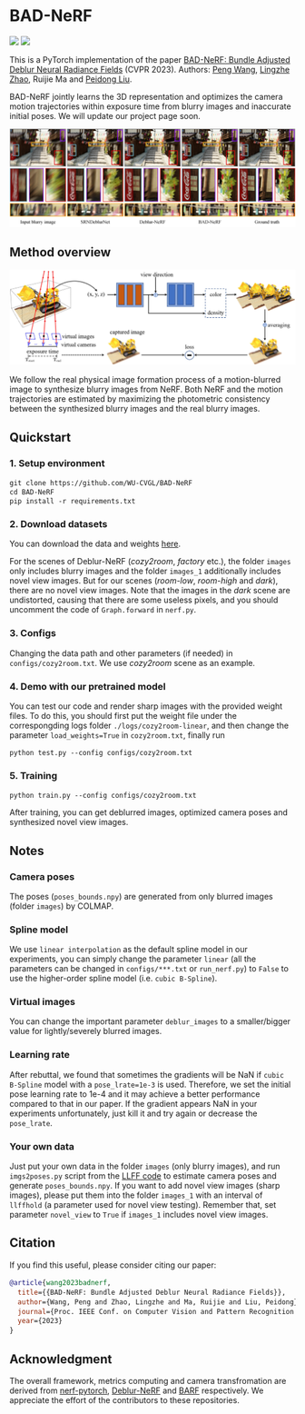 # BAD-NeRF

<a href="https://arxiv.org/abs/2211.12853"><img src="https://img.shields.io/badge/arXiv-2211.12853-b31b1b.svg" height=22.5></a>
<a href="https://opensource.org/licenses/MIT"><img src="https://img.shields.io/github/license/WU-CVGL/BAD-NeRF" height=22.5></a>

This is a PyTorch implementation of the paper [BAD-NeRF: Bundle Adjusted Deblur Neural Radiance Fields](https://arxiv.org/abs/2211.12853) (CVPR 2023). Authors: [Peng Wang](https://github.com/wangpeng000), [Lingzhe Zhao](https://github.com/LingzheZhao), Ruijie Ma and [Peidong Liu](https://ethliup.github.io/). 

BAD-NeRF jointly learns the 3D representation and optimizes the camera motion trajectories within exposure time from blurry images and inaccurate initial poses. We will update our project page soon.

![teaser](./doc/bad-nerf.jpg)

## Method overview

![method](./doc/overview.jpg)

We follow the real physical image formation process of a motion-blurred image to synthesize blurry images from NeRF. Both NeRF and the motion trajectories are estimated by maximizing the photometric consistency between the synthesized blurry images and the real blurry images.

## Quickstart

### 1. Setup environment

```
git clone https://github.com/WU-CVGL/BAD-NeRF
cd BAD-NeRF
pip install -r requirements.txt
```

### 2. Download datasets

You can download the data and weights [here](https://westlakeu-my.sharepoint.com/:f:/g/personal/cvgl_westlake_edu_cn/EsgdW2cRic5JqerhNbTsxtkBqy9m6cbnb2ugYZtvaib3qA?e=bjK7op).

For the scenes of Deblur-NeRF (*cozy2room*, *factory* etc.), the folder `images` only includes blurry images and the folder `images_1` additionally includes novel view images. But for our scenes (*room-low*, *room-high* and *dark*), there are no novel view images. Note that the images in the *dark* scene are undistorted, causing that there are some useless pixels, and you should uncomment the code of `Graph.forward` in `nerf.py`.

### 3. Configs

Changing the data path and other parameters (if needed) in `configs/cozy2room.txt`. We use *cozy2room* scene as an example.

### 4. Demo with our pretrained model

You can test our code and render sharp images with the provided weight files. To do this, you should first put the weight file under the correspongding logs folder `./logs/cozy2room-linear`, and then change the parameter `load_weights=True` in `cozy2room.txt`, finally run

```
python test.py --config configs/cozy2room.txt
```

### 5. Training

```
python train.py --config configs/cozy2room.txt
```

After training, you can get deblurred images, optimized camera poses and synthesized novel view images.

## Notes

### Camera poses

The poses (`poses_bounds.npy`) are generated from only blurred images (folder `images`) by COLMAP.

### Spline model

We use `linear interpolation` as the default spline model in our experiments, you can simply change the parameter `linear` (all the parameters can be changed in `configs/***.txt` or `run_nerf.py`) to `False` to use the higher-order spline model (i.e. `cubic B-Spline`).

### Virtual images

You can change the important parameter `deblur_images` to a smaller/bigger value for lightly/severely blurred images.

### Learning rate

After rebuttal, we found that sometimes the gradients will be NaN if `cubic B-Spline` model with a `pose_lrate=1e-3` is used. Therefore, we set the initial pose learning rate to 1e-4 and it may achieve a better performance compared to that in our paper. If the gradient appears NaN in your experiments unfortunately, just kill it and try again or decrease the `pose_lrate`.

### Your own data

Just put your own data in the folder `images` (only blurry images), and run `imgs2poses.py` script from the [LLFF code](https://github.com/fyusion/llff) to estimate camera poses and generate `poses_bounds.npy`. If you want to add novel view images (sharp images), please put them into the folder `images_1` with an interval of `llffhold` (a parameter used for novel view testing). Remember that, set parameter `novel_view` to `True` if `images_1` includes novel view images.
## Citation

If you find this useful, please consider citing our paper:

```bibtex
@article{wang2023badnerf,
  title={{BAD-NeRF: Bundle Adjusted Deblur Neural Radiance Fields}},
  author={Wang, Peng and Zhao, Lingzhe and Ma, Ruijie and Liu, Peidong},
  journal={Proc. IEEE Conf. on Computer Vision and Pattern Recognition (CVPR)},
  year={2023}
}
```

## Acknowledgment

The overall framework, metrics computing and camera transfromation are derived from [nerf-pytorch](https://github.com/yenchenlin/nerf-pytorch/), [Deblur-NeRF](https://github.com/limacv/Deblur-NeRF) and [BARF](https://github.com/chenhsuanlin/bundle-adjusting-NeRF) respectively. We appreciate the effort of the contributors to these repositories.
